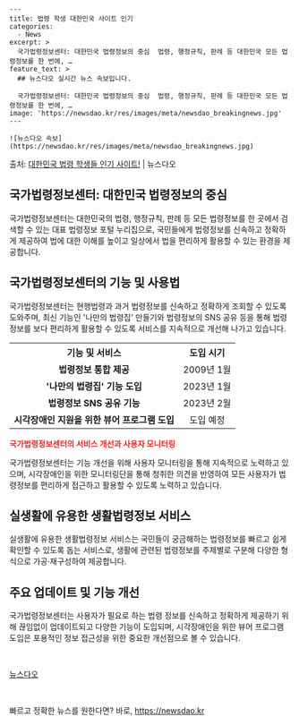     ---
    title: 법령 학생 대한민국 사이트 인기
    categories:
      - News
    excerpt: >
      국가법령정보센터: 대한민국 법령정보의 중심  법령, 행정규칙, 판례 등 대한민국 모든 법령정보를 한 번에, …
    feature_text: >
      ## 뉴스다오 실시간 뉴스 속보입니다.
    
      국가법령정보센터: 대한민국 법령정보의 중심  법령, 행정규칙, 판례 등 대한민국 모든 법령정보를 한 번에, …
    image: 'https://newsdao.kr/res/images/meta/newsdao_breakingnews.jpg'
    ---
    
    ![뉴스다오 속보](https://newsdao.kr/res/images/meta/newsdao_breakingnews.jpg)

<p>출처: <a href="https://newsdao.kr/4500" rel="dofollow">대한민국 법령 학생들 인기 사이트!</a> | 뉴스다오</p>

<h2>국가법령정보센터: 대한민국 법령정보의 중심</h2>
<p data-ke-size="size16">국가법령정보센터는 대한민국의 법령, 행정규칙, 판례 등 모든 법령정보를 한 곳에서 검색할 수 있는 대표 법령정보 포털 누리집으로, 국민들에게 법령정보를 신속하고 정확하게 제공하여 법에 대한 이해를 높이고 일상에서 법을 편리하게 활용할 수 있는 환경을 제공합니다.</p>

<h2 data-ke-size="size26">국가법령정보센터의 기능 및 사용법</h2>
<p data-ke-size="size16">국가법령정보센터는 현행법령과 과거 법령정보를 신속하고 정확하게 조회할 수 있도록 도와주며, 최신 기능인 '나만의 법령집' 만들기와 법령정보의 SNS 공유 등을 통해 법령정보를 보다 편리하게 활용할 수 있도록 서비스를 지속적으로 개선해 나가고 있습니다.</p>

<table>
	<tr>
		<th>기능 및 서비스</th>
		<th>도입 시기</th>
	</tr>
	<tr>
		<td style="text-align: center; height: 17px;"><b>법령정보 통합 제공</b></td>
		<td style="text-align: center; height: 17px;">2009년 1월</td>
	</tr>
	<tr>
		<td style="text-align: center; height: 17px;"><b>'나만의 법령집' 기능 도입</b></td>
		<td style="text-align: center; height: 17px;">2023년 1월</td>
	</tr>
	<tr>
		<td style="text-align: center; height: 17px;"><b>법령정보 SNS 공유 기능</b></td>
		<td style="text-align: center; height: 17px;">2023년 2월</td>
	</tr>
	<tr>
		<td style="text-align: center; height: 17px;"><b>시각장애인 지원을 위한 뷰어 프로그램 도입</b></td>
		<td style="text-align: center; height: 17px;">도입 예정</td>
	</tr>
</table>

<b><span style="color: #ee2323;">국가법령정보센터의 서비스 개선과 사용자 모니터링</span></b>
<p data-ke-size="size16">국가법령정보센터는 기능 개선을 위해 사용자 모니터링을 통해 지속적으로 노력하고 있으며, 시각장애인을 위한 모니터링단을 통해 청취한 의견을 반영하여 모든 사용자가 법령정보를 편리하게 접근하고 활용할 수 있도록 노력하고 있습니다.</p>

<h2 data-ke-size="size26">실생활에 유용한 생활법령정보 서비스</h2>
<p data-ke-size="size16">실생활에 유용한 생활법령정보 서비스는 국민들이 궁금해하는 법령정보를 빠르고 쉽게 확인할 수 있도록 돕는 서비스로, 생활에 관련된 법령정보를 주제별로 구분해 다양한 형식으로 가공·재구성하여 제공합니다.</p>

<h2 data-ke-size="size26">주요 업데이트 및 기능 개선</h2>
<p data-ke-size="size16">국가법령정보센터는 사용자가 필요로 하는 법령 정보를 신속하고 정확하게 제공하기 위해 끊임없이 업데이트되고 다양한 기능이 도입되며, 시각장애인을 위한 뷰어 프로그램 도입은 포용적인 정보 접근성을 위한 중요한 개선점으로 볼 수 있습니다.</p>

<p data-ke-size="size16">&nbsp;</p>
<p data-ke-size="size16"><a href="https://newsdao.kr/4500">뉴스다오</a></p>
<p data-ke-size="size16">&nbsp;</p>
 

빠르고 정확한 뉴스를 원한다면? 바로, <a href="https://newsdao.kr" rel="dofollow">https://newsdao.kr</a>


    
